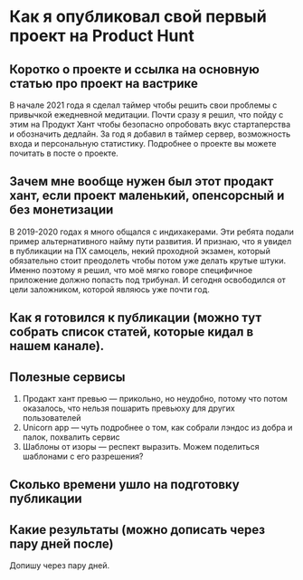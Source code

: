 # Как я опубликовал свой первый проект на Product Hunt

## Коротко о проекте и ссылка на основную статью про проект на вастрике

В начале 2021 года я сделал таймер чтобы решить свои проблемы с привычкой eжедневной медитации. Почти сразу я решил, что пойду с этим на Продукт Хант чтобы безопасно опробовать вкус стартаперства и обозначить дедлайн. За год я добавил в таймер сервер, возможность входа и персональную статистику. Подробнее о проекте вы можете почитать в посте о проекте.

## Зачем мне вообще нужен был этот продакт хант, если проект маленький, опенсорсный и без монетизации

В 2019-2020 годах я много общался с индихакерами. Эти ребята подали пример альтернативного найму пути развития. И признаю, что я увидел в публикации на ПХ самоцель, некий проходной экзамен, который обязательно стоит преодолеть чтобы потом уже делать крутые штуки. Именно поэтому я решил, что моё мягко говоре специфичное приложение должно попасть под трибунал. И сегодня освободился от цели заложником, которой являюсь уже почти год.

## Как я готовился к публикации (можно тут собрать список статей, которые кидал в нашем канале).

## Полезные сервисы

1. Продакт хант превью — прикольно, но неудобно, потому что потом оказалось, что нельзя пошарить превьюху для других пользователей
2. Unicorn app — чуть подробнее о том, как собрали лэндос из добра и палок, похвалить сервис
3. Шаблоны от изоры — респект выразить. Можем поделиться шаблонами с его разрешения?

## Сколько времени ушло на подготовку публикации

## Какие результаты (можно дописать через пару дней после)

Допишу через пару дней.
